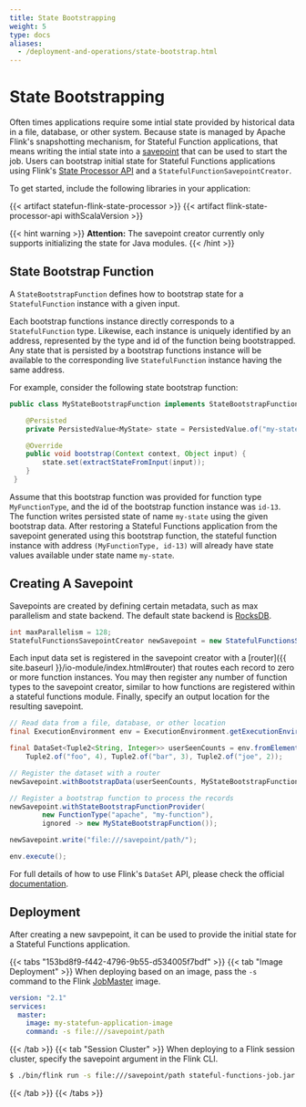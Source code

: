 ```yaml
---
title: State Bootstrapping
weight: 5
type: docs
aliases:
  - /deployment-and-operations/state-bootstrap.html
---
```

<!--
Licensed to the Apache Software Foundation (ASF) under one
or more contributor license agreements.  See the NOTICE file
distributed with this work for additional information
regarding copyright ownership.  The ASF licenses this file
to you under the Apache License, Version 2.0 (the
"License"); you may not use this file except in compliance
with the License.  You may obtain a copy of the License at

  http://www.apache.org/licenses/LICENSE-2.0

Unless required by applicable law or agreed to in writing,
software distributed under the License is distributed on an
"AS IS" BASIS, WITHOUT WARRANTIES OR CONDITIONS OF ANY
KIND, either express or implied.  See the License for the
specific language governing permissions and limitations
under the License.
-->

# State Bootstrapping

Often times applications require some intial state provided by historical data in a file, database, or other system.
Because state is managed by Apache Flink's snapshotting mechanism, for Stateful Function applications, that means
writing the intial state into a [savepoint](https://ci.apache.org/projects/flink/flink-docs-stable/ops/state/savepoints.html) that can be used to start the job.
Users can bootstrap initial state for Stateful Functions applications using Flink's [State Processor API](https://ci.apache.org/projects/flink/flink-docs-release-1.10/dev/libs/state_processor_api.html) and a ``StatefulFunctionSavepointCreator``.

To get started, include the following libraries in your application:

{{< artifact statefun-flink-state-processor >}}
{{< artifact flink-state-processor-api withScalaVersion >}}

{{< hint warning >}}
**Attention:** The savepoint creator currently only supports initializing the state for Java modules.
{{< /hint >}}

## State Bootstrap Function

A ``StateBootstrapFunction`` defines how to bootstrap state for a ``StatefulFunction`` instance with a given input.

Each bootstrap functions instance directly corresponds to a ``StatefulFunction`` type.
Likewise, each instance is uniquely identified by an address, represented by the type and id of the function being bootstrapped.
Any state that is persisted by a bootstrap functions instance will be available to the corresponding live ``StatefulFunction`` instance having the same address.

For example, consider the following state bootstrap function:

```java
public class MyStateBootstrapFunction implements StateBootstrapFunction {

	@Persisted
	private PersistedValue<MyState> state = PersistedValue.of("my-state", MyState.class);

	@Override
	public void bootstrap(Context context, Object input) {
		state.set(extractStateFromInput(input));
	}
 }
```

Assume that this bootstrap function was provided for function type ``MyFunctionType``, and the id of the bootstrap function instance was ``id-13``. 
The function writes persisted state of name ``my-state`` using the given bootstrap data. 
After restoring a Stateful Functions application from the savepoint generated using this bootstrap function, the stateful function instance with address ``(MyFunctionType, id-13)`` will already have state values available under state name `my-state`.

## Creating A Savepoint

Savepoints are created by defining certain metadata, such as max parallelism and state backend.
The default state backend is [RocksDB](https://ci.apache.org/projects/flink/flink-docs-stable/ops/state/state_backends.html#the-rocksdbstatebackend).

```java
int maxParallelism = 128;
StatefulFunctionsSavepointCreator newSavepoint = new StatefulFunctionsSavepointCreator(maxParallelism);
```

Each input data set is registered in the savepoint creator with a [router]({{ site.baseurl }}/io-module/index.html#router) that routes each record to zero or more function instances.
You may then register any number of function types to the savepoint creator, similar to how functions are registered within a stateful functions module.
Finally, specify an output location for the resulting savepoint.

```java
// Read data from a file, database, or other location
final ExecutionEnvironment env = ExecutionEnvironment.getExecutionEnvironment();

final DataSet<Tuple2<String, Integer>> userSeenCounts = env.fromElements(
	Tuple2.of("foo", 4), Tuple2.of("bar", 3), Tuple2.of("joe", 2));

// Register the dataset with a router
newSavepoint.withBootstrapData(userSeenCounts, MyStateBootstrapFunctionRouter::new);

// Register a bootstrap function to process the records
newSavepoint.withStateBootstrapFunctionProvider(
		new FunctionType("apache", "my-function"),
		ignored -> new MyStateBootstrapFunction());

newSavepoint.write("file:///savepoint/path/");

env.execute();
```

For full details of how to use Flink's ``DataSet`` API, please check the official [documentation](https://ci.apache.org/projects/flink/flink-docs-stable/dev/batch/).

## Deployment

After creating a new savpepoint, it can be used to provide the initial state for a Stateful Functions application.

{{< tabs "153bd8f9-f442-4796-9b55-d534005f7bdf" >}}
{{< tab "Image Deployment" >}}
When deploying based on an image, pass the ``-s`` command to the Flink [JobMaster](https://ci.apache.org/projects/flink/flink-docs-stable/concepts/glossary.html#flink-master) image.
```yaml
version: "2.1"
services:
  master:
    image: my-statefun-application-image
    command: -s file:///savepoint/path
```
{{< /tab >}}
{{< tab "Session Cluster" >}}
When deploying to a Flink session cluster, specify the savepoint argument in the Flink CLI.
```bash
$ ./bin/flink run -s file:///savepoint/path stateful-functions-job.jar
```
{{< /tab >}}
{{< /tabs >}}